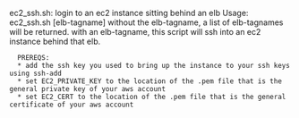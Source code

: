 ec2_ssh.sh:
login to an ec2 instance sitting behind an elb
      Usage: ec2_ssh.sh [elb-tagname]
      without the elb-tagname, a list of elb-tagnames will be returned.
      with an elb-tagname, this script will ssh into an ec2 instance behind that elb.

      PREREQS:
      * add the ssh key you used to bring up the instance to your ssh keys using ssh-add
      * set EC2_PRIVATE_KEY to the location of the .pem file that is the general private key of your aws account
      * set EC2_CERT to the location of the .pem file that is the general certificate of your aws account
